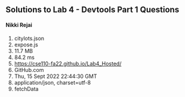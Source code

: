 ## Solutions to Lab 4 - Devtools Part 1 Questions
#### Nikki Rejai

1. citylots.json
2. expose.js
3. 11.7 MB
4. 84.2 ms
5. https://cse110-fa22.github.io/Lab4_Hosted/
6. GitHub.com 
7. Thu, 15 Sept 2022 22:44:30 GMT
8. application/json, charset=utf-8
9. fetchData